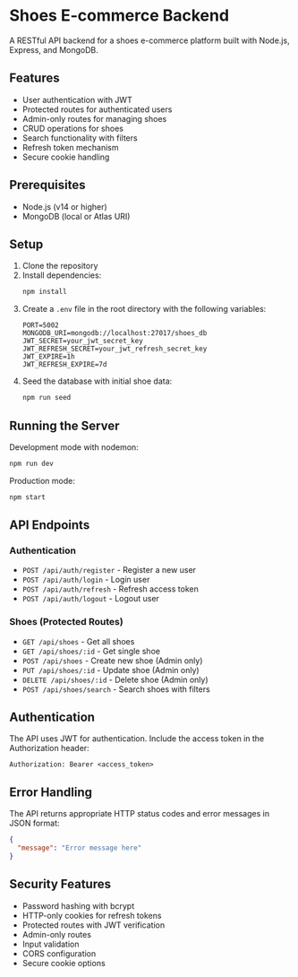 # Shoes E-commerce Backend

A RESTful API backend for a shoes e-commerce platform built with Node.js, Express, and MongoDB.

## Features

- User authentication with JWT
- Protected routes for authenticated users
- Admin-only routes for managing shoes
- CRUD operations for shoes
- Search functionality with filters
- Refresh token mechanism
- Secure cookie handling

## Prerequisites

- Node.js (v14 or higher)
- MongoDB (local or Atlas URI)

## Setup

1. Clone the repository
2. Install dependencies:
   ```bash
   npm install
   ```
3. Create a `.env` file in the root directory with the following variables:
   ```
   PORT=5002
   MONGODB_URI=mongodb://localhost:27017/shoes_db
   JWT_SECRET=your_jwt_secret_key
   JWT_REFRESH_SECRET=your_jwt_refresh_secret_key
   JWT_EXPIRE=1h
   JWT_REFRESH_EXPIRE=7d
   ```
4. Seed the database with initial shoe data:
   ```bash
   npm run seed
   ```

## Running the Server

Development mode with nodemon:

```bash
npm run dev
```

Production mode:

```bash
npm start
```

## API Endpoints

### Authentication

- `POST /api/auth/register` - Register a new user
- `POST /api/auth/login` - Login user
- `POST /api/auth/refresh` - Refresh access token
- `POST /api/auth/logout` - Logout user

### Shoes (Protected Routes)

- `GET /api/shoes` - Get all shoes
- `GET /api/shoes/:id` - Get single shoe
- `POST /api/shoes` - Create new shoe (Admin only)
- `PUT /api/shoes/:id` - Update shoe (Admin only)
- `DELETE /api/shoes/:id` - Delete shoe (Admin only)
- `POST /api/shoes/search` - Search shoes with filters

## Authentication

The API uses JWT for authentication. Include the access token in the Authorization header:

```
Authorization: Bearer <access_token>
```

## Error Handling

The API returns appropriate HTTP status codes and error messages in JSON format:

```json
{
  "message": "Error message here"
}
```

## Security Features

- Password hashing with bcrypt
- HTTP-only cookies for refresh tokens
- Protected routes with JWT verification
- Admin-only routes
- Input validation
- CORS configuration
- Secure cookie options
